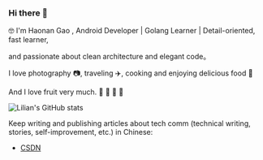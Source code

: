  ### Hi there 👋
 
 🤓 I'm  Haonan Gao , Android Developer | Golang Learner | Detail-oriented, fast learner,
 
 and passionate about clean architecture and elegant code。
 
 I love photography 📷, traveling ✈️, cooking and enjoying delicious food 🥘
 
 And I love fruit very much. 🍎 🍓 🥭 🥝

 
 
 ![Lilian's GitHub stats](https://github-readme-stats.vercel.app/api?username=lilin90&show_icons=true&theme=tokyonight)

Keep writing and publishing articles about tech comm (technical writing, stories, self-improvement, etc.) in Chinese:


- [CSDN](https://blog.csdn.net/weixin_53760974?spm=1000.2115.3001.5343)

